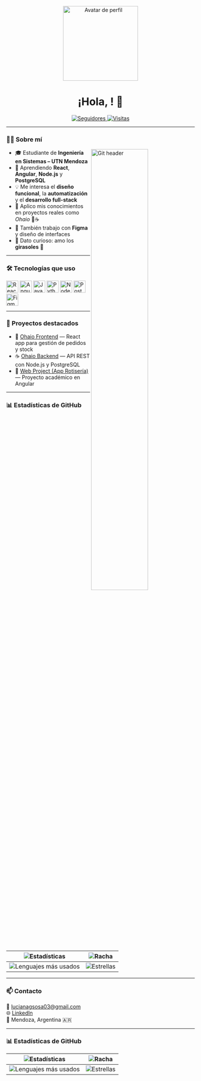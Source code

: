 <p align="center">
  <img width="200" src="https://github.com/lucianagsosa41/lucianagsosa41/raw/main/pixel_art_profile_under_1MB.png" alt="Avatar de perfil">
</p>

<h1 align="center">¡Hola, <Desarrolladores />! 👋</h1>

<p align="center">
  <a href="https://github.com/lucianagsosa41?tab=followers">
    <img alt="Seguidores" src="https://img.shields.io/github/followers/lucianagsosa41?style=social">
  </a>
  <a href="https://github.com/lucianagsosa41">
    <img alt="Visitas" src="https://komarev.com/ghpvc/?username=lucianagsosa41">
  </a>
</p>

---

### 🙋‍♀️ Sobre mí
<img align="right" width="55%" alt="Git header" src="https://raw.githubusercontent.com/onimur/.github/master/.resources/git-header.svg" />

- 🎓 Estudiante de **Ingeniería en Sistemas – UTN Mendoza**  
- 🌱 Aprendiendo **React**, **Angular**, **Node.js** y **PostgreSQL**  
- 💡 Me interesa el **diseño funcional**, la **automatización** y el **desarrollo full-stack**  
- 🧠 Aplico mis conocimientos en proyectos reales como *Ohaio* 🍔☕  
- 🎨 También trabajo con **Figma** y diseño de interfaces  
- 🌻 Dato curioso: amo los **girasoles** 🌻  

---

### 🛠 Tecnologías que uso
<a href="#"><img width="32" src="https://raw.githubusercontent.com/rahulbanerjee26/githubAboutMeGenerator/main/icons/reactjs.svg" alt="React"></a>
<a href="#"><img width="32" src="https://raw.githubusercontent.com/rahulbanerjee26/githubAboutMeGenerator/main/icons/angularjs.svg" alt="Angular"></a>
<a href="#"><img width="32" src="https://raw.githubusercontent.com/rahulbanerjee26/githubAboutMeGenerator/main/icons/javascript.svg" alt="JavaScript"></a>
<a href="#"><img width="32" src="https://raw.githubusercontent.com/rahulbanerjee26/githubAboutMeGenerator/main/icons/python.svg" alt="Python"></a>
<a href="#"><img width="32" src="https://raw.githubusercontent.com/rahulbanerjee26/githubAboutMeGenerator/main/icons/nodejs.svg" alt="Node.js"></a>
<a href="#"><img width="32" src="https://raw.githubusercontent.com/rahulbanerjee26/githubAboutMeGenerator/main/icons/postgresql.svg" alt="PostgreSQL"></a>
<a href="#"><img width="32" src="https://raw.githubusercontent.com/rahulbanerjee26/githubAboutMeGenerator/main/icons/figma.svg" alt="Figma"></a>

---

### 🚀 Proyectos destacados
- 🍔 [Ohaio Frontend](https://github.com/lucianagsosa41/ohaio-frontend) — React app para gestión de pedidos y stock  
- ☕ [Ohaio Backend](https://github.com/lucianagsosa41/ohaio-backend) — API REST con Node.js y PostgreSQL  
- 🧾 [Web Project (App Rotisería)](https://github.com/lucianagsosa41/web-project) — Proyecto académico en Angular

---

### 📊 Estadísticas de GitHub
| ![Estadísticas](https://github-readme-stats.vercel.app/api?username=lucianagsosa41&show_icons=true&theme=tokyonight) | ![Racha](https://github-readme-streak-stats.herokuapp.com/?user=lucianagsosa41&theme=tokyonight) |
|---|---|
| ![Lenguajes más usados](https://github-readme-stats.vercel.app/api/top-langs/?username=lucianagsosa41&layout=compact&theme=tokyonight) | ![Estrellas](https://github-readme-stats.vercel.app/api?username=lucianagsosa41&show_icons=true&hide_rank=true&theme=tokyonight) |

---

### 📫 Contacto
📧 [lucianagsosa03@gmail.com](mailto:lucianagsosa03@gmail.com)  
🌐 [LinkedIn](https://www.linkedin.com/in/luciana-sosa)  
📍 Mendoza, Argentina 🇦🇷


---

### 📊 Estadísticas de GitHub
| ![Estadísticas](https://github-readme-stats.vercel.app/api?username=lgsosa&show_icons=true&theme=tokyonight) | ![Racha](https://github-readme-streak-stats.herokuapp.com/?user=lgsosa&theme=tokyonight) |
|---|---|
| ![Lenguajes más usados](https://github-readme-stats.vercel.app/api/top-langs/?username=lgsosa&layout=compact&theme=tokyonight) | ![Estrellas](https://github-readme-stats.vercel.app/api?username=lgsosa&show_icons=true&hide_rank=true&theme=tokyonight) |
